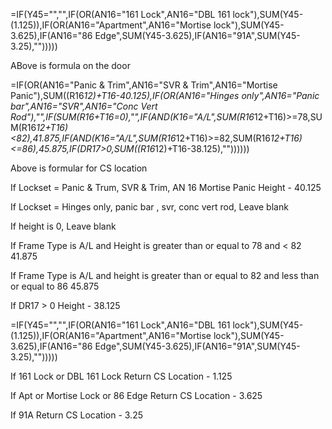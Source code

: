 =IF(Y45="","",IF(OR(AN16="161 Lock",AN16="DBL 161 lock"),SUM(Y45-(1.125)),IF(OR(AN16="Apartment",AN16="Mortise lock"),SUM(Y45-3.625),IF(AN16="86 Edge",SUM(Y45-3.625),IF(AN16="91A",SUM(Y45-3.25),"")))))

ABove is formula on the door

=IF(OR(AN16="Panic & Trim",AN16="SVR & Trim",AN16="Mortise Panic"),SUM((R16*12)+T16-40.125),IF(OR(AN16="Hinges only",AN16="Panic bar",AN16="SVR",AN16="Conc Vert Rod"),"",IF(SUM(R16+T16=0),"",IF(AND(K16="A/L",SUM(R16*12+T16)>=78,SUM(R16*12+T16)<82),41.875,IF(AND(K16="A/L",SUM(R16*12+T16)>=82,SUM(R16*12+T16)<=86),45.875,IF(DR17>0,SUM((R16*12)+T16-38.125),""))))))

Above is formular for CS location

If Lockset = Panic & Trum, SVR & Trim, AN 16 Mortise Panic
  Height - 40.125

If Lockset = Hinges only, panic bar , svr, conc vert rod, 
  Leave blank

If height is 0,
  Leave blank

If Frame Type is A/L and Height is greater than or equal to 78 and < 82
  41.875

If Frame Type is A/L and height is greater than or equal to 82 and less than or equal to 86
  45.875

If DR17 > 0
  Height - 38.125



=IF(Y45="","",IF(OR(AN16="161 Lock",AN16="DBL 161 lock"),SUM(Y45-(1.125)),IF(OR(AN16="Apartment",AN16="Mortise lock"),SUM(Y45-3.625),IF(AN16="86 Edge",SUM(Y45-3.625),IF(AN16="91A",SUM(Y45-3.25),"")))))

If 161 Lock or DBL 161 Lock
  Return CS Location - 1.125

If Apt or Mortise Lock or 86 Edge
  Return CS Location -  3.625

If 91A
 Return CS Location - 3.25

